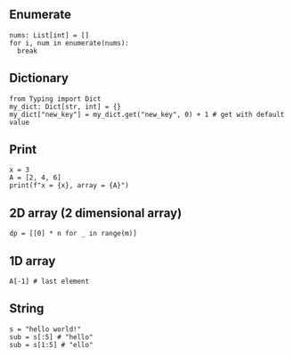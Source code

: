 ## Enumerate
```python3
nums: List[int] = []
for i, num in enumerate(nums):
  break
```

## Dictionary

```python3
from Typing import Dict
my_dict: Dict[str, int] = {}
my_dict["new_key"] = my_dict.get("new_key", 0) + 1 # get with default value
```

## Print
```python3
x = 3
A = [2, 4, 6]
print(f"x = {x}, array = {A}")
```

## 2D array (2 dimensional array)

```python3
dp = [[0] * n for _ in range(m)]
```

## 1D array
```python3
A[-1] # last element
```
## String
```python3
s = "hello world!"
sub = s[:5] # "hello"
sub = s[1:5] # "ello"
```
